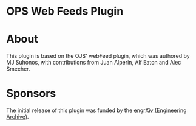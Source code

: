 # OPS Web Feeds Plugin

# About

This plugin is based on the OJS' webFeed plugin, which was authored by MJ Suhonos, with contributions from Juan Alperin, Alf Eaton and Alec Smecher.


# Sponsors

The initial release of this plugin was funded by the [engrXiv (Engineering Archive)](https://engrxiv.org).
